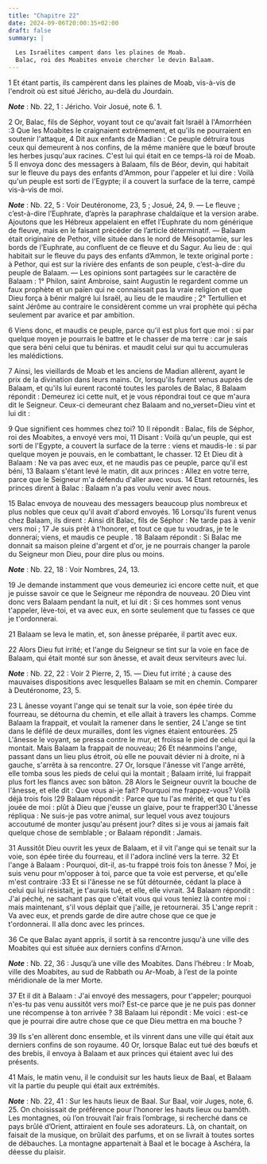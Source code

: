 ```yaml
---
title: "Chapitre 22"
date: 2024-09-06T20:00:35+02:00
draft: false
summary: |
  
  Les Israélites campent dans les plaines de Moab.
  Balac, roi des Moabites envoie chercher le devin Balaam.
---
```



1 Et étant partis, ils campèrent dans les plaines de Moab, vis-à-vis de l'endroit où est situé Jéricho, au-delà du Jourdain.

***Note*** :  Nb. 22, 1 : Jéricho. Voir Josué, note 6. 1.


2 Or, Balac, fils de Séphor, voyant tout ce qu'avait fait Israël à l'Amorrhéen :3 Que les Moabites le craignaient extrêmement, et qu'ils ne pourraient en soutenir l'attaque, 4 Dit aux enfants de Madian : Ce peuple détruira tous ceux qui demeurent à nos confins, de la même manière que le bœuf broute les herbes jusqu'aux racines. C'est lui qui était en ce temps-là roi de Moab. 5 Il envoya donc des messagers à Balaam, fils de Béor, devin, qui habitait sur le fleuve du pays des enfants d'Ammon, pour l'appeler et lui dire : Voilà qu'un peuple est sorti de l'Egypte; il a couvert la surface de la terre, campé vis-à-vis de moi.

***Note*** :  Nb. 22, 5 : Voir Deutéronome, 23, 5 ; Josué, 24, 9. ― Le fleuve ; c’est-à-dire l’Euphrate, d’après la paraphrase chaldaïque et la version arabe. Ajoutons que les Hébreux appelaient en effet l’Euphrate du nom générique de fleuve, mais en le faisant précéder de l’article déterminatif. ― Balaam était originaire de Pethor, ville située dans le nord de Mésopotamie, sur les bords de l’Euphrate, au confluent de ce fleuve et du Sagur. Au lieu de : qui habitait sur le fleuve du pays des enfants d’Ammon, le texte original porte : à Pethor, qui est sur la rivière des enfants de son peuple, c’est-à-dire du peuple de Balaam. ― Les opinions sont partagées sur le caractère de Balaam : 1° Philon, saint Ambroise, saint Augustin le regardent comme un faux prophète et un païen qui ne connaissait pas la vraie religion et que Dieu força à bénir malgré lui Israël, au lieu de le maudire ; 2° Tertullien et saint Jérôme au contraire le considèrent comme un vrai prophète qui pécha seulement par avarice et par ambition.

6 Viens donc, et maudis ce peuple, parce qu'il est plus fort que moi : si par quelque moyen je pourrais le battre et le chasser de ma terre : car je sais que sera béni celui que tu béniras. et maudit celui sur qui tu accumuleras les malédictions.


7 Ainsi, les vieillards de Moab et les anciens de Madian allèrent, ayant le prix de la divination dans leurs mains. Or, lorsqu'ils furent venus auprès de Balaam, et qu'ils lui eurent raconté toutes les paroles de Balac, 8 Balaam répondit : Demeurez ici cette nuit, et je vous répondrai tout ce que m'aura dit le Seigneur. Ceux-ci demeurant chez Balaam and no_verset=Dieu vint et lui dit :


9 Que signifient ces hommes chez toi? 10 Il répondit : Balac, fils de Séphor, roi des Moabites, a envoyé vers moi, 11 Disant : Voilà qu'un peuple, qui est sorti de l'Egypte, a couvert la surface de la terre : viens et maudis-le : si par quelque moyen je pouvais, en le combattant, le chasser. 12 Et Dieu dit à Balaam : Ne va pas avec eux, et ne maudis pas ce peuple, parce qu'il est béni, 13 Balaam s'étant levé le matin, dit aux princes : Allez en votre terre, parce que le Seigneur m'a défendu d'aller avec vous. 14 Etant retournés, les princes dirent à Balac : Balaam n'a pas voulu venir avec nous.


15 Balac envoya de nouveau des messagers beaucoup plus nombreux et plus nobles que ceux qu'il avait d'abord envoyés. 16 Lorsqu'ils furent venus chez Balaam, ils dirent : Ainsi dit Balac, fils de Séphor : Ne tarde pas à venir vers moi ; 17 Je suis prêt à t'honorer, et tout ce que tu voudras, je te le donnerai; viens, et maudis ce peuple . 18 Balaam répondit : Si Balac me donnait sa maison pleine d'argent et d'or, je ne pourrais changer la parole du Seigneur mon Dieu, pour dire plus ou moins.

***Note*** :  Nb. 22, 18 : Voir Nombres, 24, 13.

19 Je demande instamment que vous demeuriez ici encore cette nuit, et que je puisse savoir ce que le Seigneur me répondra de nouveau. 20 Dieu vint donc vers Balaam pendant la nuit, et lui dit : Si ces hommes sont venus t'appeler, lève-toi, et va avec eux, en sorte seulement que tu fasses ce que je t'ordonnerai.

21 Balaam se leva le matin, et, son ânesse préparée, il partit avec eux.


22 Alors Dieu fut irrité; et l'ange du Seigneur se tint sur la voie en face de Balaam, qui était monté sur son ânesse, et avait deux serviteurs avec lui.

***Note*** :  Nb. 22, 22 : Voir 2 Pierre, 2, 15. ― Dieu fut irrité ; à cause des mauvaises dispositions avec lesquelles Balaam se mit en chemin. Comparer à Deutéronome, 23, 5.

23 L ânesse voyant l'ange qui se tenait sur la voie, son épée tirée du fourreau, se détourna du chemin, et elle allait à travers les champs. Comme Balaam la frappait, et voulait la ramener dans le sentier, 24 L'ange se tint dans le défilé de deux murailles, dont les vignes étaient entourées. 25 L'ânesse le voyant, se pressa contre le mur, et froissa le pied de celui qui la montait. Mais Balaam la frappait de nouveau; 26 Et néanmoins l'ange, passant dans un lieu plus étroit, où elle ne pouvait dévier ni à droite, ni à gauche, s'arrêta à sa rencontre. 27 Or, lorsque l'ânesse vit l'ange arrêté, elle tomba sous les pieds de celui qui la montait ; Balaam irrité, lui frappait plus fort les flancs avec son bâton. 28 Alors le Seigneur ouvrit la bouche de l'ânesse, et elle dit : Que vous ai-je fait? Pourquoi me frappez-vous? Voilà déjà trois fois !29 Balaam répondit : Parce que tu l'as mérité, et que tu t'es jouée de moi : plût à Dieu que j'eusse un glaive, pour te frapper!30 L'ânesse répliqua : Ne suis-je pas votre
animal, sur lequel vous avez toujours accoutumé de monter jusqu'au présent jour? dites si je vous ai jamais fait quelque chose de semblable ; or Balaam répondit : Jamais.


31 Aussitôt Dieu ouvrit les yeux de Balaam, et il vit l'ange qui se tenait sur la voie, son épée tirée du fourreau, et il l'adora incliné vers la terre. 32 Et l'ange à Balaam : Pourquoi, dit-il, as-tu frappé trois fois ton ânesse ? Moi, je suis venu pour m'opposer à toi, parce que ta voie est perverse, et qu'elle m'est contraire :33 Et si l'ânesse ne se fût détournée, cédant la place à celui qui lui résistait, je t'aurais tué, et elle, elle vivrait. 34 Balaam répondit : J'ai péché, ne sachant pas que c'était vous qui vous teniez là contre moi : mais maintenant, s'il vous déplait que j'aille, je retournerai. 35 L'ange reprit : Va avec eux, et prends garde de dire autre chose que ce que je t'ordonnerai. Il alla donc avec les princes.


36 Ce que Balac ayant appris, il sortit à sa rencontre jusqu'à une ville des Moabites qui est située aux derniers confins d'Arnon.

***Note*** :  Nb. 22, 36 : Jusqu’à une ville des Moabites. Dans l’hébreu : Ir Moab, ville des Moabites, au sud de Rabbath ou Ar-Moab, à l’est de la pointe méridionale de la mer Morte.

37 Et il dit à Balaam : J'ai envoyé des messagers, pour t'appeler; pourquoi n'es-tu pas venu aussitôt vers moi? Est-ce parce que je ne puis pas donner une récompense à ton arrivée ? 38 Balaam lui répondit : Me voici : est-ce que je pourrai dire autre chose que ce que Dieu mettra en ma bouche ?


39 Ils s'en allèrent donc ensemble, et ils vinrent dans une ville qui était aux derniers confins de son royaume. 40 Or, lorsque Balac eut tué des bœufs et des brebis, il envoya à Balaam et aux princes qui étaient avec lui des présents.


41 Mais, le matin venu, il le conduisit sur les hauts lieux de Baal, et Balaam vit la partie du peuple qui était aux extrémités.

***Note*** :  Nb. 22, 41 : Sur les hauts lieux de Baal. Sur Baal, voir Juges, note, 6. 25. On choisissait de préférence pour l’honorer les hauts lieux ou bamôth. Les montagnes, où l’on trouvait l’air frais l’ombrage, si recherché dans ce pays brûlé d’Orient, attiraient en foule ses adorateurs. Là, on chantait, on faisait de la musique, on brûlait des parfums, et on se livrait à toutes sortes de débauches. La montagne appartenait à Baal et le bocage à Aschéra, la déesse du plaisir.

